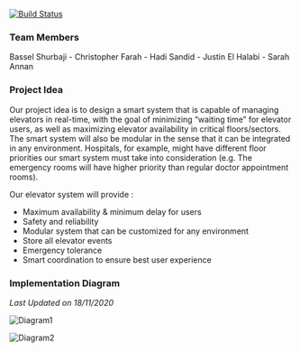 [![Build Status](https://travis-ci.com/basselshurbaji/EECE437-SmartElevatorSystem.svg?branch=master)](https://travis-ci.com/basselshurbaji/EECE437-SmartElevatorSystem)
### Team Members

Bassel Shurbaji - Christopher Farah - Hadi Sandid - Justin El Halabi - Sarah Annan

### Project Idea

Our project idea is to design a smart system that is capable of managing elevators in real-time, with the goal of minimizing “waiting time” for elevator users, as well as maximizing elevator availability in critical floors/sectors. The smart system will also be modular in the sense that it can be integrated in any environment. Hospitals, for example, might have different floor priorities our smart system must take into consideration (e.g. The emergency rooms will have higher priority than regular doctor appointment rooms).

Our elevator system will provide :

- Maximum availability & minimum delay for users
- Safety and reliability
- Modular system that can be customized for any environment
- Store all elevator events
- Emergency tolerance
- Smart coordination to ensure best user experience

### Implementation Diagram

*Last Updated on 18/11/2020*

![Diagram1](https://raw.githubusercontent.com/hsandid/hsandid.github.io/master/assets/images/Diagram1.png)

![Diagram2](https://raw.githubusercontent.com/hsandid/hsandid.github.io/master/assets/images/Diagram2.png)
